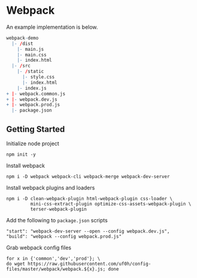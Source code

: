 # Webpack

An example implementation is below.

```r
webpack-demo
  |- /dist
    |- main.js
    |- main.css
    |- index.html
  |- /src
    |- /static
      |- style.css
      |- index.html
    |- index.js
+ |- webpack.common.js
+ |- webpack.dev.js
+ |- webpack.prod.js
  |- package.json
```

## Getting Started

Initialize node project

```console
npm init -y
```

Install webpack

```console
npm i -D webpack webpack-cli webpack-merge webpack-dev-server
```

Install webpack plugins and loaders

```console
npm i -D clean-webpack-plugin html-webpack-plugin css-loader \
         mini-css-extract-plugin optimize-css-assets-webpack-plugin \
         terser-webpack-plugin
```

Add the following to `package.json` scripts

```console
"start": "webpack-dev-server --open --config webpack.dev.js",
"build": "webpack --config webpack.prod.js"
```

Grab webpack config files

```console
for x in {'common','dev','prod'}; \
do wget https://raw.githubusercontent.com/uf0h/config-files/master/webpack/webpack.${x}.js; done
```
